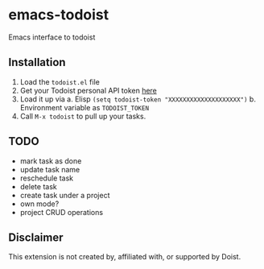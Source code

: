# emacs-todoist
Emacs interface to todoist

## Installation
1. Load the `todoist.el` file
2. Get your Todoist personal API token [here](https://todoist.com/Users/viewPrefs?page=integrations)
3. Load it up via
   a. Elisp
       ```
       (setq todoist-token "XXXXXXXXXXXXXXXXXXXX")
       ```
   b. Environment variable as `TODOIST_TOKEN`
4. Call `M-x todoist` to pull up your tasks.

## TODO
 - mark task as done
 - update task name
 - reschedule task
 - delete task
 - create task under a project
 - own mode?
 - project CRUD operations

## Disclaimer
This extension is not created by, affiliated with, or supported by Doist.
